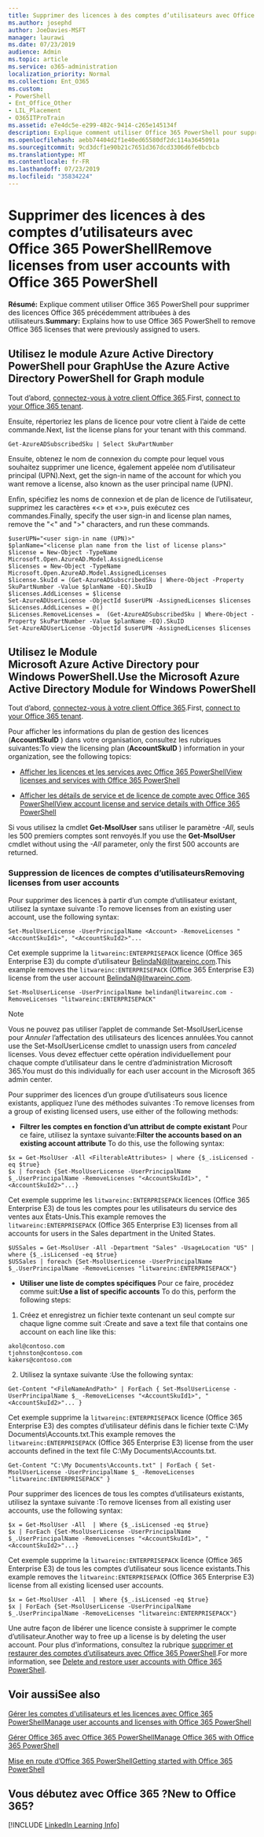 ```yaml
---
title: Supprimer des licences à des comptes d’utilisateurs avec Office 365 PowerShell
ms.author: josephd
author: JoeDavies-MSFT
manager: laurawi
ms.date: 07/23/2019
audience: Admin
ms.topic: article
ms.service: o365-administration
localization_priority: Normal
ms.collection: Ent_O365
ms.custom:
- PowerShell
- Ent_Office_Other
- LIL_Placement
- O365ITProTrain
ms.assetid: e7e4dc5e-e299-482c-9414-c265e145134f
description: Explique comment utiliser Office 365 PowerShell pour supprimer des licences Office 365 précédemment attribuées à des utilisateurs.
ms.openlocfilehash: aebb74404d2f1e40ed65580df2dc114a3645091a
ms.sourcegitcommit: 9cd3dcf1e90b21c7651d367dcd3306d6fe0bcbcb
ms.translationtype: MT
ms.contentlocale: fr-FR
ms.lasthandoff: 07/23/2019
ms.locfileid: "35834224"
---
```

# <a name="remove-licenses-from-user-accounts-with-office-365-powershell"></a><span data-ttu-id="66a17-103">Supprimer des licences à des comptes d’utilisateurs avec Office 365 PowerShell</span><span class="sxs-lookup"><span data-stu-id="66a17-103">Remove licenses from user accounts with Office 365 PowerShell</span></span>

<span data-ttu-id="66a17-104">**Résumé:** Explique comment utiliser Office 365 PowerShell pour supprimer des licences Office 365 précédemment attribuées à des utilisateurs.</span><span class="sxs-lookup"><span data-stu-id="66a17-104">**Summary:** Explains how to use Office 365 PowerShell to remove Office 365 licenses that were previously assigned to users.</span></span>

## <a name="use-the-azure-active-directory-powershell-for-graph-module"></a><span data-ttu-id="66a17-105">Utilisez le module Azure Active Directory PowerShell pour Graph</span><span class="sxs-lookup"><span data-stu-id="66a17-105">Use the Azure Active Directory PowerShell for Graph module</span></span>

<span data-ttu-id="66a17-106">Tout d’abord, [connectez-vous à votre client Office 365](connect-to-office-365-powershell.md#connect-with-the-azure-active-directory-powershell-for-graph-module).</span><span class="sxs-lookup"><span data-stu-id="66a17-106">First, [connect to your Office 365 tenant](connect-to-office-365-powershell.md#connect-with-the-azure-active-directory-powershell-for-graph-module).</span></span>
  

<span data-ttu-id="66a17-107">Ensuite, répertoriez les plans de licence pour votre client à l’aide de cette commande.</span><span class="sxs-lookup"><span data-stu-id="66a17-107">Next, list the license plans for your tenant with this command.</span></span>

```
Get-AzureADSubscribedSku | Select SkuPartNumber
```

<span data-ttu-id="66a17-108">Ensuite, obtenez le nom de connexion du compte pour lequel vous souhaitez supprimer une licence, également appelée nom d’utilisateur principal (UPN).</span><span class="sxs-lookup"><span data-stu-id="66a17-108">Next, get the sign-in name of the account for which you want remove a license, also known as the user principal name (UPN).</span></span>

<span data-ttu-id="66a17-109">Enfin, spécifiez les noms de connexion et de plan de licence de l’utilisateur, supprimez les caractères «<» et «>», puis exécutez ces commandes.</span><span class="sxs-lookup"><span data-stu-id="66a17-109">Finally, specify the user sign-in and license plan names, remove the "<" and ">" characters, and run these commands.</span></span>

```
$userUPN="<user sign-in name (UPN)>"
$planName="<license plan name from the list of license plans>"
$license = New-Object -TypeName Microsoft.Open.AzureAD.Model.AssignedLicense
$licenses = New-Object -TypeName Microsoft.Open.AzureAD.Model.AssignedLicenses
$license.SkuId = (Get-AzureADSubscribedSku | Where-Object -Property SkuPartNumber -Value $planName -EQ).SkuID
$licenses.AddLicenses = $license
Set-AzureADUserLicense -ObjectId $userUPN -AssignedLicenses $licenses
$Licenses.AddLicenses = @()
$Licenses.RemoveLicenses =  (Get-AzureADSubscribedSku | Where-Object -Property SkuPartNumber -Value $planName -EQ).SkuID
Set-AzureADUserLicense -ObjectId $userUPN -AssignedLicenses $licenses
```

## <a name="use-the-microsoft-azure-active-directory-module-for-windows-powershell"></a><span data-ttu-id="66a17-110">Utilisez le Module Microsoft Azure Active Directory pour Windows PowerShell.</span><span class="sxs-lookup"><span data-stu-id="66a17-110">Use the Microsoft Azure Active Directory Module for Windows PowerShell</span></span>

<span data-ttu-id="66a17-111">Tout d’abord, [connectez-vous à votre client Office 365](connect-to-office-365-powershell.md#connect-with-the-microsoft-azure-active-directory-module-for-windows-powershell).</span><span class="sxs-lookup"><span data-stu-id="66a17-111">First, [connect to your Office 365 tenant](connect-to-office-365-powershell.md#connect-with-the-microsoft-azure-active-directory-module-for-windows-powershell).</span></span>

   
<span data-ttu-id="66a17-112">Pour afficher les informations du plan de gestion des licences (**AccountSkuID** ) dans votre organisation, consultez les rubriques suivantes:</span><span class="sxs-lookup"><span data-stu-id="66a17-112">To view the licensing plan (**AccountSkuID** ) information in your organization, see the following topics:</span></span>
    
  - [<span data-ttu-id="66a17-113">Afficher les licences et les services avec Office 365 PowerShell</span><span class="sxs-lookup"><span data-stu-id="66a17-113">View licenses and services with Office 365 PowerShell</span></span>](view-licenses-and-services-with-office-365-powershell.md)
    
  - [<span data-ttu-id="66a17-114">Afficher les détails de service et de licence de compte avec Office 365 PowerShell</span><span class="sxs-lookup"><span data-stu-id="66a17-114">View account license and service details with Office 365 PowerShell</span></span>](view-account-license-and-service-details-with-office-365-powershell.md)
    
<span data-ttu-id="66a17-115">Si vous utilisez la cmdlet **Get-MsolUser** sans utiliser le paramètre _-All_, seuls les 500 premiers comptes sont renvoyés.</span><span class="sxs-lookup"><span data-stu-id="66a17-115">If you use the **Get-MsolUser** cmdlet without using the _-All_ parameter, only the first 500 accounts are returned.</span></span>
    
### <a name="removing-licenses-from-user-accounts"></a><span data-ttu-id="66a17-116">Suppression de licences de comptes d’utilisateurs</span><span class="sxs-lookup"><span data-stu-id="66a17-116">Removing licenses from user accounts</span></span>

<span data-ttu-id="66a17-117">Pour supprimer des licences à partir d’un compte d’utilisateur existant, utilisez la syntaxe suivante :</span><span class="sxs-lookup"><span data-stu-id="66a17-117">To remove licenses from an existing user account, use the following syntax:</span></span>
  
```
Set-MsolUserLicense -UserPrincipalName <Account> -RemoveLicenses "<AccountSkuId1>", "<AccountSkuId2>"...
```

<span data-ttu-id="66a17-118">Cet exemple supprime la `litwareinc:ENTERPRISEPACK` licence (Office 365 Enterprise E3) du compte d’utilisateur BelindaN@litwareinc.com.</span><span class="sxs-lookup"><span data-stu-id="66a17-118">This example removes the `litwareinc:ENTERPRISEPACK` (Office 365 Enterprise E3) license from the user account BelindaN@litwareinc.com.</span></span>
  
```
Set-MsolUserLicense -UserPrincipalName belindan@litwareinc.com -RemoveLicenses "litwareinc:ENTERPRISEPACK"
```

>[!Note]
><span data-ttu-id="66a17-119">Vous ne pouvez pas utiliser l’applet de commande Set-MsolUserLicense pour *Annuler* l’affectation des utilisateurs des licences annulées.</span><span class="sxs-lookup"><span data-stu-id="66a17-119">You cannot use the Set-MsolUserLicense cmdlet to unassign users from *canceled* licenses.</span></span> <span data-ttu-id="66a17-120">Vous devez effectuer cette opération individuellement pour chaque compte d’utilisateur dans le centre d’administration Microsoft 365.</span><span class="sxs-lookup"><span data-stu-id="66a17-120">You must do this individually for each user account in the Microsoft 365 admin center.</span></span>
>

<span data-ttu-id="66a17-121">Pour supprimer des licences d’un groupe d’utilisateurs sous licence existants, appliquez l’une des méthodes suivantes :</span><span class="sxs-lookup"><span data-stu-id="66a17-121">To remove licenses from a group of existing licensed users, use either of the following methods:</span></span>
  
- <span data-ttu-id="66a17-122">**Filtrer les comptes en fonction d’un attribut de compte existant** Pour ce faire, utilisez la syntaxe suivante:</span><span class="sxs-lookup"><span data-stu-id="66a17-122">**Filter the accounts based on an existing account attribute** To do this, use the following syntax:</span></span>
    
```
$x = Get-MsolUser -All <FilterableAttributes> | where {$_.isLicensed -eq $true}
$x | foreach {Set-MsolUserLicense -UserPrincipalName $_.UserPrincipalName -RemoveLicenses "<AccountSkuId1>", "<AccountSkuId2>"...}
```

<span data-ttu-id="66a17-123">Cet exemple supprime les `litwareinc:ENTERPRISEPACK` licences (Office 365 Enterprise E3) de tous les comptes pour les utilisateurs du service des ventes aux États-Unis.</span><span class="sxs-lookup"><span data-stu-id="66a17-123">This example removes the  `litwareinc:ENTERPRISEPACK` (Office 365 Enterprise E3) licenses from all accounts for users in the Sales department in the United States.</span></span>
    
```
$USSales = Get-MsolUser -All -Department "Sales" -UsageLocation "US" | where {$_.isLicensed -eq $true}
$USSales | foreach {Set-MsolUserLicense -UserPrincipalName $_.UserPrincipalName -RemoveLicenses "litwareinc:ENTERPRISEPACK"}
```

- <span data-ttu-id="66a17-124">**Utiliser une liste de comptes spécifiques** Pour ce faire, procédez comme suit:</span><span class="sxs-lookup"><span data-stu-id="66a17-124">**Use a list of specific accounts** To do this, perform the following steps:</span></span>
    
1. <span data-ttu-id="66a17-125">Créez et enregistrez un fichier texte contenant un seul compte sur chaque ligne comme suit :</span><span class="sxs-lookup"><span data-stu-id="66a17-125">Create and save a text file that contains one account on each line like this:</span></span>
    
  ```
akol@contoso.com
tjohnston@contoso.com
kakers@contoso.com
  ```

2. <span data-ttu-id="66a17-126">Utilisez la syntaxe suivante :</span><span class="sxs-lookup"><span data-stu-id="66a17-126">Use the following syntax:</span></span>
    
  ```
  Get-Content "<FileNameAndPath>" | ForEach { Set-MsolUserLicense -UserPrincipalName $_ -RemoveLicenses "<AccountSkuId1>", "<AccountSkuId2>"... }
  ```

<span data-ttu-id="66a17-127">Cet exemple supprime la `litwareinc:ENTERPRISEPACK` licence (Office 365 Enterprise E3) des comptes d’utilisateur définis dans le fichier texte C:\My Documents\Accounts.txt.</span><span class="sxs-lookup"><span data-stu-id="66a17-127">This example removes the  `litwareinc:ENTERPRISEPACK` (Office 365 Enterprise E3) license from the user accounts defined in the text file C:\My Documents\Accounts.txt.</span></span>
    
  ```
  Get-Content "C:\My Documents\Accounts.txt" | ForEach { Set-MsolUserLicense -UserPrincipalName $_ -RemoveLicenses "litwareinc:ENTERPRISEPACK" }
  ```

<span data-ttu-id="66a17-128">Pour supprimer des licences de tous les comptes d’utilisateurs existants, utilisez la syntaxe suivante :</span><span class="sxs-lookup"><span data-stu-id="66a17-128">To remove licenses from all existing user accounts, use the following syntax:</span></span>
  
```
$x = Get-MsolUser -All  | Where {$_.isLicensed -eq $true}
$x | ForEach {Set-MsolUserLicense -UserPrincipalName $_.UserPrincipalName -RemoveLicenses "<AccountSkuId1>", "<AccountSkuId2>"...}
```

<span data-ttu-id="66a17-129">Cet exemple supprime la `litwareinc:ENTERPRISEPACK` licence (Office 365 Enterprise E3) de tous les comptes d’utilisateur sous licence existants.</span><span class="sxs-lookup"><span data-stu-id="66a17-129">This example removes the  `litwareinc:ENTERPRISEPACK` (Office 365 Enterprise E3) license from all existing licensed user accounts.</span></span>
  
```
$x = Get-MsolUser -All  | Where {$_.isLicensed -eq $true}
$x | ForEach {Set-MsolUserLicense -UserPrincipalName $_.UserPrincipalName -RemoveLicenses "litwareinc:ENTERPRISEPACK"}
```

<span data-ttu-id="66a17-130">Une autre façon de libérer une licence consiste à supprimer le compte d’utilisateur.</span><span class="sxs-lookup"><span data-stu-id="66a17-130">Another way to free up a license is by deleting the user account.</span></span> <span data-ttu-id="66a17-131">Pour plus d’informations, consultez la rubrique [supprimer et restaurer des comptes d’utilisateurs avec Office 365 PowerShell](delete-and-restore-user-accounts-with-office-365-powershell.md).</span><span class="sxs-lookup"><span data-stu-id="66a17-131">For more information, see [Delete and restore user accounts with Office 365 PowerShell](delete-and-restore-user-accounts-with-office-365-powershell.md).</span></span>
  
## <a name="see-also"></a><span data-ttu-id="66a17-132">Voir aussi</span><span class="sxs-lookup"><span data-stu-id="66a17-132">See also</span></span>

[<span data-ttu-id="66a17-133">Gérer les comptes d'utilisateurs et les licences avec Office 365 PowerShell</span><span class="sxs-lookup"><span data-stu-id="66a17-133">Manage user accounts and licenses with Office 365 PowerShell</span></span>](manage-user-accounts-and-licenses-with-office-365-powershell.md)
  
[<span data-ttu-id="66a17-134">Gérer Office 365 avec Office 365 PowerShell</span><span class="sxs-lookup"><span data-stu-id="66a17-134">Manage Office 365 with Office 365 PowerShell</span></span>](manage-office-365-with-office-365-powershell.md)
  
[<span data-ttu-id="66a17-135">Mise en route d’Office 365 PowerShell</span><span class="sxs-lookup"><span data-stu-id="66a17-135">Getting started with Office 365 PowerShell</span></span>](getting-started-with-office-365-powershell.md)

    
## <a name="new-to-office-365"></a><span data-ttu-id="66a17-136">Vous débutez avec Office 365 ?</span><span class="sxs-lookup"><span data-stu-id="66a17-136">New to Office 365?</span></span>

[!INCLUDE [LinkedIn Learning Info](../common/office/linkedin-learning-info.md)]
   

